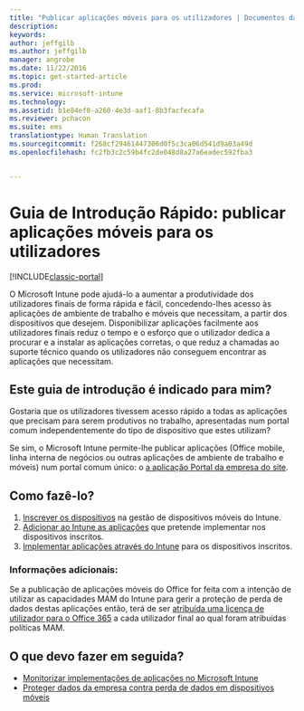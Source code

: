 ```yaml
---
title: "Publicar aplicações móveis para os utilizadores | Documentos da Microsoft"
description: 
keywords: 
author: jeffgilb
ms.author: jeffgilb
manager: angrobe
ms.date: 11/22/2016
ms.topic: get-started-article
ms.prod: 
ms.service: microsoft-intune
ms.technology: 
ms.assetid: b1e84ef8-a260-4e3d-aaf1-8b3facfecafa
ms.reviewer: pchacon
ms.suite: ems
translationtype: Human Translation
ms.sourcegitcommit: f268cf29461447306d0f5c3ca06d541d9a03a49d
ms.openlocfilehash: fc2fb3c2c59b4fc2de048d8a27a6eadec592fba3


---
```


# <a name="quick-start-guide-publish-mobile-apps-to-your-users"></a>Guia de Introdução Rápido: publicar aplicações móveis para os utilizadores

[!INCLUDE[classic-portal](../includes/classic-portal.md)]

O Microsoft Intune pode ajudá-lo a aumentar a produtividade dos utilizadores finais de forma rápida e fácil, concedendo-lhes acesso às aplicações de ambiente de trabalho e móveis que necessitam, a partir dos dispositivos que desejem. Disponibilizar aplicações facilmente aos utilizadores finais reduz o tempo e o esforço que o utilizador dedica a procurar e a instalar as aplicações corretas, o que reduz a chamadas ao suporte técnico quando os utilizadores não conseguem encontrar as aplicações que necessitam.   

## <a name="is-this-quick-start-guide-right-for-me"></a>Este guia de introdução é indicado para mim?
Gostaria que os utilizadores tivessem acesso rápido a todas as aplicações que precisam para serem produtivos no trabalho, apresentadas num portal comum independentemente do tipo de dispositivo que estes utilizam?

Se sim, o Microsoft Intune permite-lhe publicar aplicações (Office mobile, linha interna de negócios ou outras aplicações de ambiente de trabalho e móveis) num portal comum único: o [a aplicação Portal da empresa do site](/intune/enduser/company-portal-frequently-asked-questions).

## <a name="how-do-i-do-it"></a>Como fazê-lo?
1.  [Inscrever os dispositivos](/intune/deploy-use/enroll-devices-in-microsoft-intune) na gestão de dispositivos móveis do Intune.
2.  [Adicionar ao Intune as aplicações](/intune/deploy-use/add-apps-for-mobile-devices-in-microsoft-intune) que pretende implementar nos dispositivos inscritos.
3.  [Implementar aplicações através do Intune](/intune/deploy-use/deploy-apps) para os dispositivos inscritos.

### <a name="additional-information"></a>Informações adicionais:
Se a publicação de aplicações móveis do Office for feita com a intenção de utilizar as capacidades MAM do Intune para gerir a proteção de perda de dados destas aplicações então, terá de ser [atribuída uma licença de utilizador para o Office 365](https://support.office.com/article/Assign-or-remove-licenses-for-Office-365-for-business-997596b5-4173-4627-b915-36abac6786dc) a cada utilizador final ao qual foram atribuídas políticas MAM.

## <a name="what-should-i-do-next"></a>O que devo fazer em seguida?
- [Monitorizar implementações de aplicações no Microsoft Intune](/intune/deploy-use/monitor-apps-in-microsoft-intune)
- [Proteger dados da empresa contra perda de dados em dispositivos móveis](/intune/deploy-use/protect-app-data-using-mobile-app-management-policies-with-microsoft-intune)



<!--HONumber=Dec16_HO3-->


